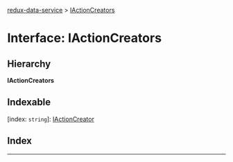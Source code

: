 [redux-data-service](../README.md) > [IActionCreators](../interfaces/iactioncreators.md)

# Interface: IActionCreators

## Hierarchy

**IActionCreators**

## Indexable

\[index: `string`\]:&nbsp;[IActionCreator](../#iactioncreator)
## Index

---

